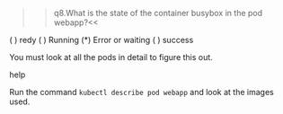 >>q8.What is the state of the container busybox in the pod webapp?<<

( ) redy
( ) Running
(*) Error or waiting 
( ) success

You must look at all the pods in detail to figure this out.

help

Run the command `kubectl describe pod webapp` and look at the images used.
